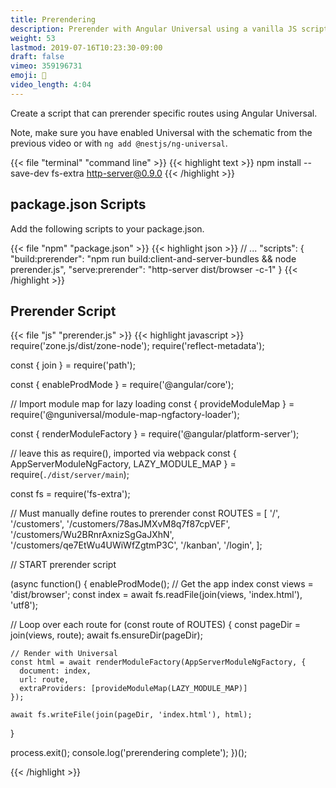 ```yaml
---
title: Prerendering
description: Prerender with Angular Universal using a vanilla JS script
weight: 53
lastmod: 2019-07-16T10:23:30-09:00
draft: false
vimeo: 359196731
emoji: 📂
video_length: 4:04
---
```


Create a script that can prerender specific routes using Angular Universal.

Note, make sure you have enabled Universal with the schematic from the previous
video or with `ng add @nestjs/ng-universal`.

{{< file "terminal" "command line" >}} {{< highlight text >}} npm install
--save-dev fs-extra http-server@0.9.0 {{< /highlight >}}

## package.json Scripts

Add the following scripts to your package.json.

{{< file "npm" "package.json" >}} {{< highlight json >}} // ... "scripts": {
"build:prerender": "npm run build:client-and-server-bundles && node
prerender.js", "serve:prerender": "http-server dist/browser -c-1" }
{{< /highlight >}}

## Prerender Script

{{< file "js" "prerender.js" >}} {{< highlight javascript >}}
require('zone.js/dist/zone-node'); require('reflect-metadata');

const { join } = require('path');

const { enableProdMode } = require('@angular/core');

// Import module map for lazy loading const { provideModuleMap } =
require('@nguniversal/module-map-ngfactory-loader');

const { renderModuleFactory } = require('@angular/platform-server');

// leave this as require(), imported via webpack const {
AppServerModuleNgFactory, LAZY_MODULE_MAP } = require(`./dist/server/main`);

const fs = require('fs-extra');

// Must manually define routes to prerender const ROUTES = [ '/', '/customers',
'/customers/78asJMXvM8q7f87cpVEF', '/customers/Wu2BRnrAxnizSgGaJXhN',
'/customers/qe7EtWu4UWiWfZgtmP3C', '/kanban', '/login', ];

// START prerender script

(async function() { enableProdMode(); // Get the app index const views =
'dist/browser'; const index = await fs.readFile(join(views, 'index.html'),
'utf8');

// Loop over each route for (const route of ROUTES) { const pageDir =
join(views, route); await fs.ensureDir(pageDir);

    // Render with Universal
    const html = await renderModuleFactory(AppServerModuleNgFactory, {
      document: index,
      url: route,
      extraProviders: [provideModuleMap(LAZY_MODULE_MAP)]
    });

    await fs.writeFile(join(pageDir, 'index.html'), html);

}

process.exit(); console.log('prerendering complete'); })();

{{< /highlight >}}
